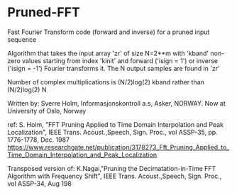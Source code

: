 # Pruned-FFT
Fast Fourier Transform code (forward and inverse) for a pruned input sequence

Algorithm that takes the input array 'zr' of size N=2**m 
with 'kband' non-zero values starting from index 'kinit' 
and forward ('isign = 1') or inverse ('isign = -1') Fourier transforms it.
The N output samples are found in 'zr'

Number of complex multiplications is (N/2)log(2) kband
rather than                          (N/2)log(2) N

Written by:
Sverre Holm, Informasjonskontroll a.s, Asker, NORWAY. 
Now at University of Oslo, Norway

ref:
S. Holm, "FFT Pruning Applied to Time Domain Interpolation and
Peak Localization", IEEE Trans. Acoust.,Speech, Sign. Proc.,
vol ASSP-35, pp. 1776-1778, Dec. 1987
https://www.researchgate.net/publication/3178273_Fft_Pruning_Applied_to_Time_Domain_Interpolation_and_Peak_Localization


Transposed version of:
K.Nagai,"Pruning the Decimatation-in-Time FFT Algorithm with Frequency
Shift", IEEE Trans. Acoust.,Speech, Sign. Proc., vol ASSP-34, Aug 198
